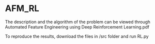 # AFM_RL
The description and the algorithm of the problem can be viewed through Automated Feature Engineering using Deep Reinforcement Learning.pdf

To reproduce the results, download the files in /src folder and run RL.py 
